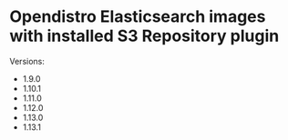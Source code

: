 # Opendistro Elasticsearch images with installed S3 Repository plugin

Versions:
- 1.9.0
- 1.10.1
- 1.11.0
- 1.12.0
- 1.13.0
- 1.13.1
